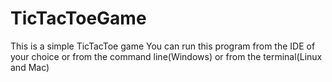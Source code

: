 # TicTacToeGame
This is a simple TicTacToe game
You can run this program from the IDE of your choice or from the command line(Windows) or from the terminal(Linux and Mac)
